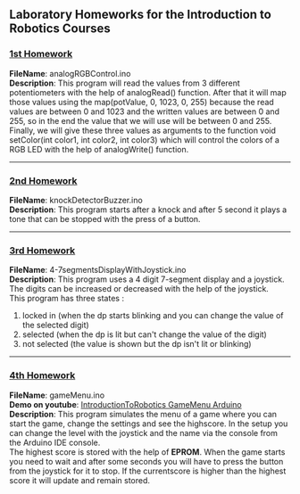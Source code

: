 ## Laboratory Homeworks for the Introduction to Robotics Courses

### [1st Homework](analogRGBControl.ino)
**FileName**: analogRGBControl.ino
<br />
**Description**: This program will read the values from 3 different potentiometers with the help of analogRead() function.
After that it will map those values using the map(potValue, 0, 1023, 0, 255) because the read values are between 0 and 1023 and 
the written values are between 0 and 255, so in the end the value that we will use will be between 0 and 255.
<br />
Finally, we will give these three values as arguments to the function void setColor(int color1, int color2, int color3) which
will control the colors of a RGB LED with the help of analogWrite() function.
<br />
<hr />

### [2nd Homework](knockDetectorBuzzer.ino)
**FileName**: knockDetectorBuzzer.ino
<br />
**Description**: This program starts after a knock and after 5 second it plays a tone that can be stopped with the press of a button.
<br />
<hr />

### [3rd Homework](4-7segmentsDisplayWithJoystick.ino)
**FileName**: 4-7segmentsDisplayWithJoystick.ino
<br />
**Description**: This program uses a 4 digit 7-segment display and a joystick. The digits can be increased or decreased with the help of the joystick.
<br />
This program has three states :
1. locked in (when the dp starts blinking and you can change the value of the selected digit)
2. selected (when the dp is lit but can't change the value of the digit)
3. not selected (the value is shown but the dp isn't lit or blinking)
<a />
<hr />

### [4th Homework](gameMenu.ino)
**FileName**: gameMenu.ino
<br />
**Demo on youtube**: [IntroductionToRobotics GameMenu Arduino](https://www.youtube.com/watch?v=rMigjgztc5U)
<br />
**Description**: This program simulates the menu of a game where you can start the game, change the settings and see the highscore.
In the setup you can change the level with the joystick and the name via the console from the Arduino IDE console.
<br />
The highest score is stored with the help of <b>EPROM</b>. When the game starts you need to wait and after some seconds you will have to press the button from the joystick for it to stop. If the currentscore is higher than the highest score it will update and remain stored.
